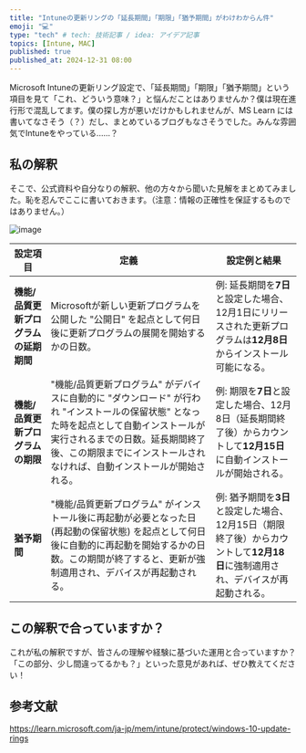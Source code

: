 ```yaml
---
title: "Intuneの更新リングの「延長期間」「期限」「猶予期間」がわけわからん件"
emoji: "💻" 
type: "tech" # tech: 技術記事 / idea: アイデア記事
topics: [Intune, MAC] 
published: true
published_at: 2024-12-31 08:00
---
```


Microsoft Intuneの更新リング設定で、「延長期間」「期限」「猶予期間」という項目を見て「これ、どういう意味？」と悩んだことはありませんか？僕は現在進行形で混乱してます。僕の探し方が悪いだけかもしれませんが、MS Learn には書いてなさそう（？）だし、まとめているブログもなさそうでした。みんな雰囲気でIntuneをやっている......？

## 私の解釈

そこで、公式資料や自分なりの解釈、他の方々から聞いた見解をまとめてみました。恥を忍んでここに書いておきます。（注意：情報の正確性を保証するものではありません。）

![image](https://github.com/user-attachments/assets/186ae524-c997-4be0-bf84-a740a4226802)


| 設定項目   | 定義 | 設定例と結果 |
|----------|----------|----------|
| **機能/品質更新プログラムの延期期間** | Microsoftが新しい更新プログラムを公開した "公開日" を起点として何日後に更新プログラムの展開を開始するかの日数。| 例: 延長期間を**7日**と設定した場合、12月1日にリリースされた更新プログラムは**12月8日**からインストール可能になる。|
| **機能/品質更新プログラムの期限** | "機能/品質更新プログラム" がデバイスに自動的に "ダウンロード" が行われ "インストールの保留状態" となった時を起点として自動インストールが実行されるまでの日数。延長期間終了後、この期限までにインストールされなければ、自動インストールが開始される。| 例: 期限を**7日**と設定した場合、12月8日（延長期間終了後）からカウントして**12月15日**に自動インストールが開始される。|
| **猶予期間** | "機能/品質更新プログラム" がインストール後に再起動が必要となった日 (再起動の保留状態) を起点として何日後に自動的に再起動を開始するかの日数。この期間が終了すると、更新が強制適用され、デバイスが再起動される。 | 例: 猶予期間を**3日**と設定した場合、12月15日（期限終了後）からカウントして**12月18日**に強制適用され、デバイスが再起動される。 |

## この解釈で合っていますか？

これが私の解釈ですが、皆さんの理解や経験に基づいた運用と合っていますか？ 「この部分、少し間違ってるかも？」といった意見があれば、ぜひ教えてください！

## 参考文献
https://learn.microsoft.com/ja-jp/mem/intune/protect/windows-10-update-rings
